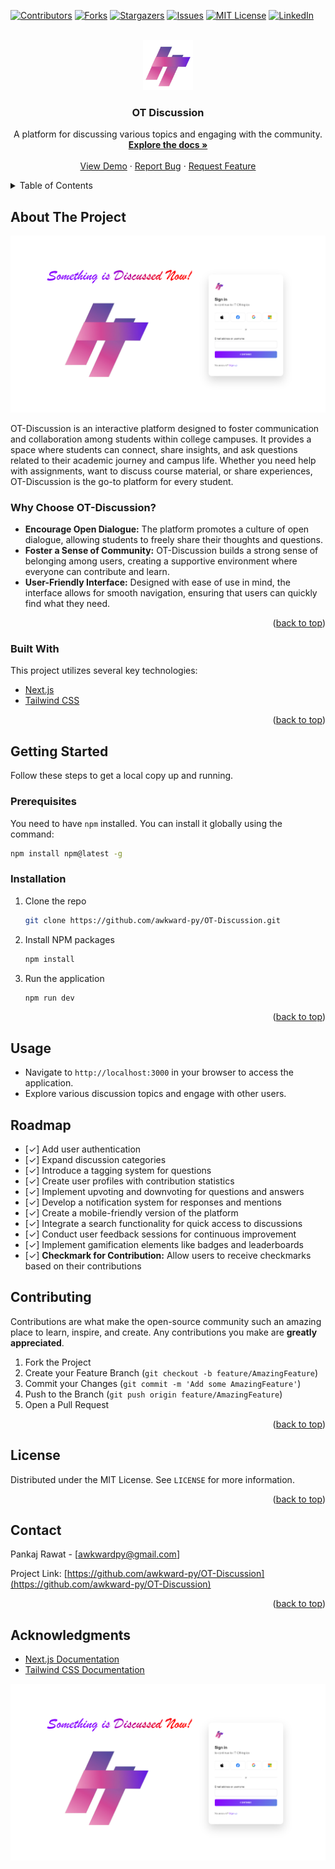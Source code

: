
<div id="top"></div>

<!-- PROJECT SHIELDS -->
[![Contributors][contributors-shield]][contributors-url]
[![Forks][forks-shield]][forks-url]
[![Stargazers][stars-shield]][stars-url]
[![Issues][issues-shield]][issues-url]
[![MIT License][license-shield]][license-url]
[![LinkedIn][linkedin-shield]][linkedin-url]

<!-- PROJECT LOGO -->
<br />
<div align="center">
 <a href="https://raw.githubusercontent.com/awkward-py/Open-Source-Off-Topics/main/assets/images/logoo.png">
    <img src="https://raw.githubusercontent.com/awkward-py/Open-Source-Off-Topics/main/assets/images/logoo.png" alt="Logo" width="80" height="80">
</a>




  <h3 align="center">OT Discussion</h3>

  <p align="center">
    A platform for discussing various topics and engaging with the community.
    <br />
    <a href="https://github.com/awkward-py/OT-Discussion"><strong>Explore the docs »</strong></a>
    <br />
    <br />
    <a href="https://github.com/awkward-py/OT-Discussion">View Demo</a>
    ·
    <a href="https://github.com/awkward-py/OT-Discussion/issues">Report Bug</a>
    ·
    <a href="https://github.com/awkward-py/OT-Discussion/issues">Request Feature</a>
  </p>
</div>

<!-- TABLE OF CONTENTS -->
<details>
  <summary>Table of Contents</summary>
  <ol>
    <li><a href="#about-the-project">About The Project</a></li>
    <li><a href="#built-with">Built With</a></li>
    <li><a href="#getting-started">Getting Started</a></li>
    <li><a href="#usage">Usage</a></li>
    <li><a href="#roadmap">Roadmap</a></li>
    <li><a href="#contributing">Contributing</a></li>
    <li><a href="#license">License</a></li>
    <li><a href="#contact">Contact</a></li>
    <li><a href="#acknowledgments">Acknowledgments</a></li>
  </ol>
</details>

<!-- ABOUT THE PROJECT -->
## About The Project

![Product Name Screen Shot](https://raw.githubusercontent.com/awkward-py/OT-Discussion/main/github/ot1.png)

OT-Discussion is an interactive platform designed to foster communication and collaboration among students within college campuses. It provides a space where students can connect, share insights, and ask questions related to their academic journey and campus life. Whether you need help with assignments, want to discuss course material, or share experiences, OT-Discussion is the go-to platform for every student.

### Why Choose OT-Discussion?

- **Encourage Open Dialogue:** The platform promotes a culture of open dialogue, allowing students to freely share their thoughts and questions.
- **Foster a Sense of Community:** OT-Discussion builds a strong sense of belonging among users, creating a supportive environment where everyone can contribute and learn.
- **User-Friendly Interface:** Designed with ease of use in mind, the interface allows for smooth navigation, ensuring that users can quickly find what they need.


<p align="right">(<a href="#top">back to top</a>)</p>

### Built With

This project utilizes several key technologies:

* [Next.js](https://nextjs.org/)
* [Tailwind CSS](https://tailwindcss.com/)

<p align="right">(<a href="#top">back to top</a>)</p>

<!-- GETTING STARTED -->
## Getting Started

Follow these steps to get a local copy up and running.

### Prerequisites

You need to have `npm` installed. You can install it globally using the command:

```sh
npm install npm@latest -g
```

### Installation

1. Clone the repo
   ```sh
   git clone https://github.com/awkward-py/OT-Discussion.git
   ```
2. Install NPM packages
   ```sh
   npm install
   ```

3. Run the application
   ```sh
   npm run dev
   ```

<p align="right">(<a href="#top">back to top</a>)</p>

<!-- USAGE EXAMPLES -->
## Usage

- Navigate to `http://localhost:3000` in your browser to access the application.
- Explore various discussion topics and engage with other users.


<!-- ROADMAP -->
## Roadmap

- [✓] Add user authentication
- [✓] Expand discussion categories
- [✓] Introduce a tagging system for questions
- [✓] Create user profiles with contribution statistics
- [✓] Implement upvoting and downvoting for questions and answers
- [✓] Develop a notification system for responses and mentions
- [✓] Create a mobile-friendly version of the platform
- [✓] Integrate a search functionality for quick access to discussions
- [✓] Conduct user feedback sessions for continuous improvement
- [✓] Implement gamification elements like badges and leaderboards
- [✓] **Checkmark for Contribution:** Allow users to receive checkmarks based on their contributions


<!-- CONTRIBUTING -->
## Contributing

Contributions are what make the open-source community such an amazing place to learn, inspire, and create. Any contributions you make are **greatly appreciated**.

1. Fork the Project
2. Create your Feature Branch (`git checkout -b feature/AmazingFeature`)
3. Commit your Changes (`git commit -m 'Add some AmazingFeature'`)
4. Push to the Branch (`git push origin feature/AmazingFeature`)
5. Open a Pull Request

<p align="right">(<a href="#top">back to top</a>)</p>

<!-- LICENSE -->
## License

Distributed under the MIT License. See `LICENSE` for more information.

<p align="right">(<a href="#top">back to top</a>)</p>

<!-- CONTACT -->
## Contact

Pankaj Rawat - [awkwardpy@gmail.com] 

Project Link: [https://github.com/awkward-py/OT-Discussion](https://github.com/awkward-py/OT-Discussion)

<p align="right">(<a href="#top">back to top</a>)</p>

<!-- ACKNOWLEDGMENTS -->
## Acknowledgments

* [Next.js Documentation](https://nextjs.org/docs)
* [Tailwind CSS Documentation](https://tailwindcss.com/docs)

<!-- MARKDOWN LINKS & IMAGES -->
[contributors-shield]: https://img.shields.io/github/contributors/awkward-py/OT-Discussion.svg?style=for-the-badge
[contributors-url]: https://github.com/awkward-py/OT-Discussion/graphs/contributors
[forks-shield]: https://img.shields.io/github/forks/awkward-py/OT-Discussion.svg?style=for-the-badge
[forks-url]: https://github.com/awkward-py/OT-Discussion/network/members
[stars-shield]: https://img.shields.io/github/stars/awkward-py/OT-Discussion.svg?style=for-the-badge
[stars-url]: https://github.com/awkward-py/OT-Discussion/stargazers
[issues-shield]: https://img.shields.io/github/issues/awkward-py/OT-Discussion.svg?style=for-the-badge
[issues-url]: https://github.com/awkward-py/OT-Discussion/issues
[license-shield]: https://img.shields.io/github/license/awkward-py/OT-Discussion.svg?style=for-the-badge
[license-url]: https://github.com/awkward-py/OT-Discussion/blob/main/LICENSE
[linkedin-shield]: https://img.shields.io/badge/LinkedIn-blue.svg?style=for-the-badge
[linkedin-url]: https://linkedin.com/in/yourprofile
![Product Name Screen Shot](https://raw.githubusercontent.com/awkward-py/OT-Discussion/main/github/ot1.png)
